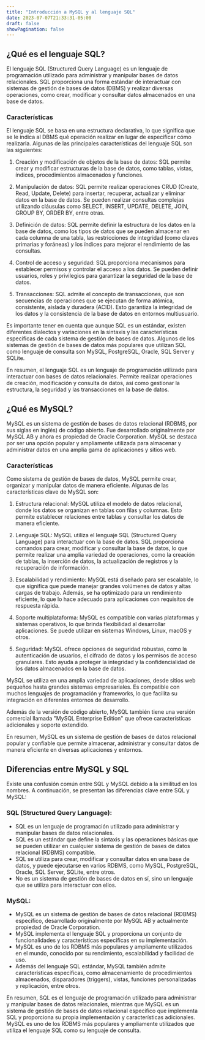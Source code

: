 ```yaml
---
title: "Introducción a MySQL y al lenguaje SQL"
date: 2023-07-07T21:33:31-05:00
draft: false
showPagination: false
---
```


## ¿Qué es el lenguaje SQL?

El lenguaje SQL (Structured Query Language) es un lenguaje de programación utilizado para administrar y manipular bases de datos relacionales. SQL proporciona una forma estándar de interactuar con sistemas de gestión de bases de datos (DBMS) y realizar diversas operaciones, como crear, modificar y consultar datos almacenados en una base de datos.

### Características

El lenguaje SQL se basa en una estructura declarativa, lo que significa que se le indica al DBMS qué operación realizar en lugar de especificar cómo realizarla. Algunas de las principales características del lenguaje SQL son las siguientes:

1. Creación y modificación de objetos de la base de datos: SQL permite crear y modificar estructuras de la base de datos, como tablas, vistas, índices, procedimientos almacenados y funciones.

2. Manipulación de datos: SQL permite realizar operaciones CRUD (Create, Read, Update, Delete) para insertar, recuperar, actualizar y eliminar datos en la base de datos. Se pueden realizar consultas complejas utilizando cláusulas como SELECT, INSERT, UPDATE, DELETE, JOIN, GROUP BY, ORDER BY, entre otras.

3. Definición de datos: SQL permite definir la estructura de los datos en la base de datos, como los tipos de datos que se pueden almacenar en cada columna de una tabla, las restricciones de integridad (como claves primarias y foráneas) y los índices para mejorar el rendimiento de las consultas.

4. Control de acceso y seguridad: SQL proporciona mecanismos para establecer permisos y controlar el acceso a los datos. Se pueden definir usuarios, roles y privilegios para garantizar la seguridad de la base de datos.

5. Transacciones: SQL admite el concepto de transacciones, que son secuencias de operaciones que se ejecutan de forma atómica, consistente, aislada y duradera (ACID). Esto garantiza la integridad de los datos y la consistencia de la base de datos en entornos multiusuario.

Es importante tener en cuenta que aunque SQL es un estándar, existen diferentes dialectos y variaciones en la sintaxis y las características específicas de cada sistema de gestión de bases de datos. Algunos de los sistemas de gestión de bases de datos más populares que utilizan SQL como lenguaje de consulta son MySQL, PostgreSQL, Oracle, SQL Server y SQLite.

En resumen, el lenguaje SQL es un lenguaje de programación utilizado para interactuar con bases de datos relacionales. Permite realizar operaciones de creación, modificación y consulta de datos, así como gestionar la estructura, la seguridad y las transacciones en la base de datos.

## ¿Qué es MySQL?

MySQL es un sistema de gestión de bases de datos relacional (RDBMS, por sus siglas en inglés) de código abierto. Fue desarrollado originalmente por MySQL AB y ahora es propiedad de Oracle Corporation. MySQL se destaca por ser una opción popular y ampliamente utilizada para almacenar y administrar datos en una amplia gama de aplicaciones y sitios web.

### Características

Como sistema de gestión de bases de datos, MySQL permite crear, organizar y manipular datos de manera eficiente. Algunas de las características clave de MySQL son:

1. Estructura relacional: MySQL utiliza el modelo de datos relacional, donde los datos se organizan en tablas con filas y columnas. Esto permite establecer relaciones entre tablas y consultar los datos de manera eficiente.

2. Lenguaje SQL: MySQL utiliza el lenguaje SQL (Structured Query Language) para interactuar con la base de datos. SQL proporciona comandos para crear, modificar y consultar la base de datos, lo que permite realizar una amplia variedad de operaciones, como la creación de tablas, la inserción de datos, la actualización de registros y la recuperación de información.

3. Escalabilidad y rendimiento: MySQL está diseñado para ser escalable, lo que significa que puede manejar grandes volúmenes de datos y altas cargas de trabajo. Además, se ha optimizado para un rendimiento eficiente, lo que lo hace adecuado para aplicaciones con requisitos de respuesta rápida.

4. Soporte multiplataforma: MySQL es compatible con varias plataformas y sistemas operativos, lo que brinda flexibilidad al desarrollar aplicaciones. Se puede utilizar en sistemas Windows, Linux, macOS y otros.

5. Seguridad: MySQL ofrece opciones de seguridad robustas, como la autenticación de usuarios, el cifrado de datos y los permisos de acceso granulares. Esto ayuda a proteger la integridad y la confidencialidad de los datos almacenados en la base de datos.

MySQL se utiliza en una amplia variedad de aplicaciones, desde sitios web pequeños hasta grandes sistemas empresariales. Es compatible con muchos lenguajes de programación y frameworks, lo que facilita su integración en diferentes entornos de desarrollo.

Además de la versión de código abierto, MySQL también tiene una versión comercial llamada "MySQL Enterprise Edition" que ofrece características adicionales y soporte extendido.

En resumen, MySQL es un sistema de gestión de bases de datos relacional popular y confiable que permite almacenar, administrar y consultar datos de manera eficiente en diversas aplicaciones y entornos.

## Diferencias entre MySQL y SQL

Existe una confusión común entre SQL y MySQL debido a la similitud en los nombres. A continuación, se presentan las diferencias clave entre SQL y MySQL:

### SQL (Structured Query Language):

- SQL es un lenguaje de programación utilizado para administrar y manipular bases de datos relacionales.
- SQL es un estándar que define la sintaxis y las operaciones básicas que se pueden utilizar en cualquier sistema de gestión de bases de datos relacional (RDBMS) compatible.
- SQL se utiliza para crear, modificar y consultar datos en una base de datos, y puede ejecutarse en varios RDBMS, como MySQL, PostgreSQL, Oracle, SQL Server, SQLite, entre otros.
- No es un sistema de gestión de bases de datos en sí, sino un lenguaje que se utiliza para interactuar con ellos.

### MySQL:

- MySQL es un sistema de gestión de bases de datos relacional (RDBMS) específico, desarrollado originalmente por MySQL AB y actualmente propiedad de Oracle Corporation.
- MySQL implementa el lenguaje SQL y proporciona un conjunto de funcionalidades y características específicas en su implementación.
- MySQL es uno de los RDBMS más populares y ampliamente utilizados en el mundo, conocido por su rendimiento, escalabilidad y facilidad de uso.
- Además del lenguaje SQL estándar, MySQL también admite características específicas, como almacenamiento de procedimientos almacenados, disparadores (triggers), vistas, funciones personalizadas y replicación, entre otros.

En resumen, SQL es el lenguaje de programación utilizado para administrar y manipular bases de datos relacionales, mientras que MySQL es un sistema de gestión de bases de datos relacional específico que implementa SQL y proporciona su propia implementación y características adicionales. MySQL es uno de los RDBMS más populares y ampliamente utilizados que utiliza el lenguaje SQL como su lenguaje de consulta.
